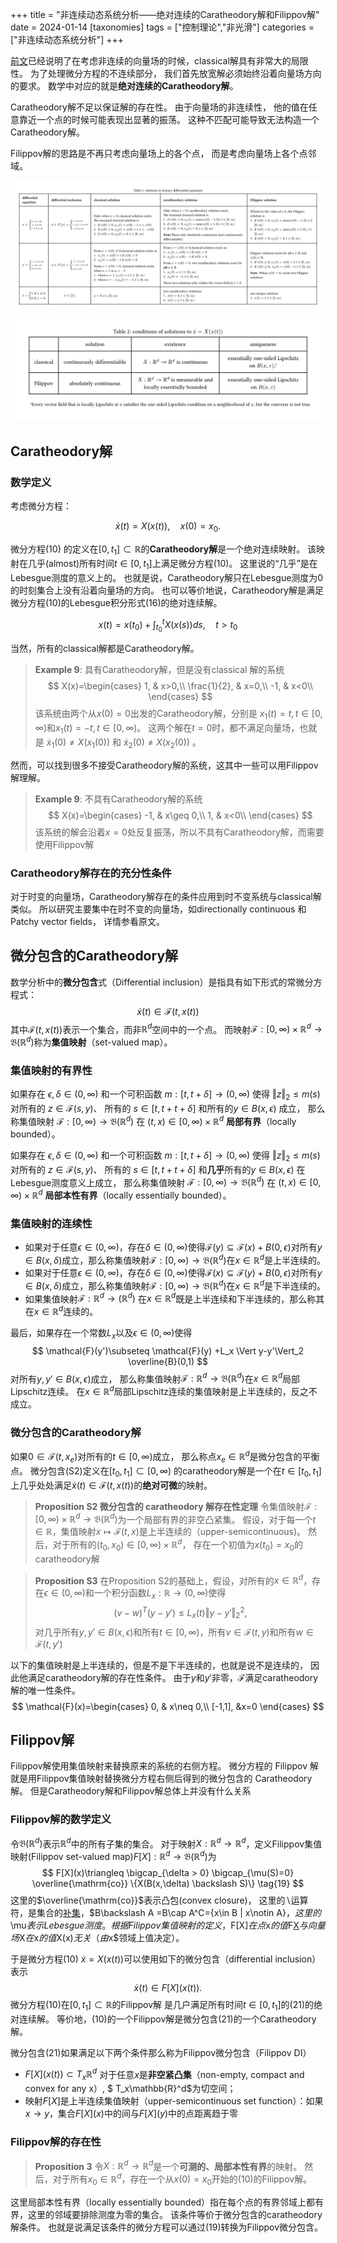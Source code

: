 +++
title = "非连续动态系统分析——绝对连续的Caratheodory解和Filippov解"
date = 2024-01-14
[taxonomies]
tags = ["控制理论","非光滑"]
categories = ["非连续动态系统分析"]
+++

[前文](../control-theory-discontinuous)已经说明了在考虑非连续的向量场的时候，classical解具有非常大的局限性。
为了处理微分方程的不连续部分，
我们首先放宽解必须始终沿着向量场方向的要求。
数学中对应的就是**绝对连续的Caratheodory解**。

Caratheodory解不足以保证解的存在性。
由于向量场的非连续性，
他的值在任意靠近一个点的时候可能表现出显著的振荡。
这种不匹配可能导致无法构造一个Caratheodory解。

Filippov解的思路是不再只考虑向量场上的各个点，
而是考虑向量场上各个点邻域。

<!-- more -->

![](/print/control-theory-discontinuous-ternary-1.png)
![](/print/control-theory-discontinuous-ternary-2.png)

## Caratheodory解
### 数学定义

考虑微分方程：

$$
\dot{x}(t)=X(x(t)),\quad x(0)=x_0.
\tag{10}
$$

微分方程(10) 的定义在$[0,t_1]\subset \mathbb{R}$的**Caratheodory解**是一个绝对连续映射。
该映射在几乎(almost)所有时间$t\in [0,t_1]$上满足微分方程(10)。
这里说的“几乎”是在Lebesgue测度的意义上的。
也就是说，Caratheodory解只在Lebesgue测度为0的时刻集合上没有沿着向量场的方向。
也可以等价地说，Caratheodory解是满足微分方程(10)的Lebesgue积分形式(16)的绝对连续解。

$$
x(t)=x(t_0)+\int_{t_0}^t X(x(s)) ds,\quad t>t_0
\tag{16}
$$

当然，所有的classical解都是Caratheodory解。

> **Example 9**: 具有Caratheodory解，但是没有classical 解的系统
$$
X(x)=\begin{cases}
1,  & x>0,\\
\frac{1}{2}, & x=0,\\
-1, & x<0\\
\end{cases}
$$
> 该系统由两个从$x(0)=0$出发的Caratheodory解，分别是
> $x_1(t)=t,t\in [0,\infty)$和$x_1(t)=-t,t\in [0,\infty)$。
> 这两个解在$t=0$时，都不满足向量场，也就是
> $\dot{x}_1(0) \neq X(x_1(0))$ 和
> $\dot{x}_2(0) \neq X(x_2(0))$ 。

然而，可以找到很多不接受Caratheodory解的系统，这其中一些可以用Filippov解理解。

> **Example 9**: 不具有Caratheodory解的系统
$$
X(x)=\begin{cases}
-1,  & x\geq 0,\\
 1, & x<0\\
\end{cases}
$$
> 该系统的解会沿着$x=0$处反复振荡，所以不具有Caratheodory解，而需要使用Filippov解

### Caratheodory解存在的充分性条件

对于时变的向量场，Caratheodory解存在的条件应用到时不变系统与classical解类似。
所以研究主要集中在时不变的向量场，如directionally continuous 和 Patchy vector fields，
详情参看原文。

## 微分包含的Caratheodory解

数学分析中的**微分包含**式（Differential inclusion）是指具有如下形式的常微分方程式：
$$
\dot{x}(t)\in \mathcal{F}(t,x(t))
\tag{S2}
$$
其中$\mathcal{F}(t,x(t))$表示一个集合，而非$\mathbb{R}^d$空间中的一个点。
而映射$\mathcal{F}: [0,\infty)\times \mathbb{R}^d \to \mathfrak{B}(\mathbb{R}^d)$称为**集值映射**（set-valued map）。

### 集值映射的有界性

如果存在
$\epsilon,\delta \in (0,\infty)$
和一个可积函数
$m:[t,t+\delta]\to (0,\infty)$
使得
$\Vert z \Vert_2\leq m(s)$
对所有的
$z\in \mathcal{F}(s,y)$、
所有的
$s\in [t,t+t+\delta]$
和所有的$y\in B(x,\epsilon)$
成立，
那么称集值映射
$\mathcal{F}:[0,\infty)\to \mathfrak{B}(\mathbb{R}^d)$
在
$(t,x)\in [0,\infty)\times \mathbb{R}^d$
**局部有界**（locally bounded）。

如果存在
$\epsilon,\delta \in (0,\infty)$
和一个可积函数
$m:[t,t+\delta]\to (0,\infty)$
使得
$\Vert z \Vert_2\leq m(s)$
对所有的
$z\in \mathcal{F}(s,y)$、
所有的
$s\in [t,t+t+\delta]$
和**几乎**所有的$y\in B(x,\epsilon)$
在Lebesgue测度意义上成立，
那么称集值映射
$\mathcal{F}:[0,\infty)\to \mathfrak{B}(\mathbb{R}^d)$
在
$(t,x)\in [0,\infty)\times \mathbb{R}^d$
**局部本性有界**（locally essentially bounded）。

### 集值映射的连续性

- 如果对于任意$\epsilon \in (0,\infty)$，存在$\delta \in (0,\infty)$使得$\mathcal{F}(y) \subseteq \mathcal{F}(x)+B(0,\epsilon)$对所有$y\in B(x,\delta)$成立，那么称集值映射$\mathcal{F}:[0,\infty)\to \mathfrak{B}(\mathbb{R}^d)$在$x\in \mathbb{R}^d$是上半连续的。
- 如果对于任意$\epsilon \in (0,\infty)$，存在$\delta \in (0,\infty)$使得$\mathcal{F}(x) \subseteq \mathcal{F}(y)+B(0,\epsilon)$对所有$y\in B(x,\delta)$成立，那么称集值映射$\mathcal{F}:[0,\infty)\to \mathfrak{B}(\mathbb{R}^d)$在$x\in \mathbb{R}^d$是下半连续的。
- 如果集值映射$\mathcal{F}:\mathbb{R}^d\to\mathfrak(\mathbb{R}^d)$ 在$x\in \mathbb{R}^d$既是上半连续和下半连续的，那么称其在$x\in \mathbb{R}^d$连续的。
  
最后，如果存在一个常数$L_x$以及$\epsilon\in (0,\infty)$使得
$$
\mathcal{F}(y')\subseteq 
\mathcal{F}(y)
+L_x \Vert y-y'\Vert_2 \overline{B}(0,1)
$$
对所有$y,y' \in B(x,\epsilon)$成立，
那么称集值映射$\mathcal{F}:\mathbb{R}^d\to \mathfrak{B}(\mathbb{R}^d)$在$x\in \mathbb{R}^d$局部Lipschitz连续。
在$x\in \mathbb{R}^d$局部Lipschitz连续的集值映射是上半连续的，反之不成立。

### 微分包含的Caratheodory解

如果$0\in \mathcal{F}(t,x_e)$对所有的$t\in [0,\infty)$成立，
那么称点$x_e\in \mathbb{R}^d$是微分包含的平衡点。
微分包含(S2)定义在$[t_0,t_1]\subset [0,\infty)$ 的caratheodory解是一个在$t\in [t_0,t_1]$上几乎处处满足$\dot{x}(t)\in \mathcal{F}(t,x(t))$的**绝对可微**的映射。

> **Proposition S2 微分包含的 caratheodory 解存在性定理**
> 令集值映射$\mathcal{F}: [0,\infty)\times \mathbb{R}^d \to \mathfrak{B}(\mathbb{R}^d)$为一个局部有界的非空凸紧集。
> 假设，对于每一个$t\in \mathbb{R}$，集值映射$x\mapsto \mathcal{F}(t,x)$是上半连续的（upper-semicontinuous)。
> 然后，对于所有的$(t_0,x_0)\in [0,\infty)\times \mathbb{R}^d$，
> 存在一个初值为$x(t_0)=x_0$的caratheodory解 


> **Proposition S3**
> 在Proposition S2的基础上，假设，对所有的$x\in \mathbb{R}^d$，存在$\epsilon \in (0,\infty)$和一个积分函数$L_x: \mathbb{R}\to (0,\infty)$使得
$$
(v-w)^T(y-y')\leq L_x(t) \Vert y-y'\Vert^2_2,
$$
> 对几乎所有$y,y'\in B(x,\epsilon)$和所有$t\in [0,\infty)$，所有$v\in \mathcal{F}(t,y)$和所有$w\in \mathcal{F}(t,y')$

以下的集值映射是上半连续的，但是不是下半连续的，也就是说不是连续的，
因此他满足caratheodory解的存在性条件。
由于$y$和$y'$非零，$\mathcal{F}$满足caratheodory解的唯一性条件。
$$
\mathcal{F}(x)=\begin{cases}
0, & x\neq 0,\\
[-1,1], &x=0
\end{cases}
$$


## Filippov解

Filippov解使用集值映射来替换原来的系统的右侧方程。
微分方程的 Filippov 解就是用Filippov集值映射替换微分方程右侧后得到的微分包含的 Caratheodory 解。
但是Caratheodory解和Filippov解总体上并没有什么关系

### Filippov解的数学定义

令$\mathfrak{B}(\mathbb{R}^d)$表示$\mathbb{R}^d$中的所有子集的集合。
对于映射$X:\mathbb{R}^d\to \mathbb{R}^d$，定义Filippov集值映射(Filippov set-valued map)$F[X]:\mathbb{R}^d \to \mathfrak{B}(\mathbb{R}^d)$为
$$
F[X](x)\triangleq 
\bigcap_{\delta > 0}
\bigcap_{\mu(S)=0}
\overline{\mathrm{co}}
\{X(B(x,\delta) \backslash S)\}
\tag{19}
$$
这里的$\overline{\mathrm{co}}$表示凸包(convex closure)，
这里的$\backslash$运算符，是集合的[补集](https://en.wikipedia.org/wiki/Complement_(set_theory))，$B\backslash A =B\cap A^C=\{x\in B | x\notin A\}$，
这里的$\mu$表示Lebesgue测度。
根据Filippov集值映射的定义，$F[X]$在点$x$的值$F[X](x)$与向量场$X$在$x$的值$X(x)$无关（由$x$领域上值决定）。

于是微分方程(10) $\dot{x}=X(x(t))$可以使用如下的微分包含（differential inclusion）表示
$$
\dot{x}(t)\in F[X](x(t)).
\tag{21}
$$
微分方程(10)在$[0,t_1]\subset \mathbb{R}$的Filippov解
是几户满足所有时间$t\in [0,t_1]$的(21)的绝对连续解。
等价地，(10)的一个Filippov解是微分包含(21)的一个Caratheodory解。

微分包含(21)如果满足以下两个条件那么称为Filippov微分包含（Filippov DI）

- $F[X](x(t))\subset T_x \mathbb{R}^d$ 对于任意$x$是**非空紧凸集**（non-empty, compact and convex for any x）, $ T_x\mathbb{R}^d$为切空间；
- 映射$F[X]$是上半连续集值映射（upper-semicontinuous set function）：如果$x\to y$，集合$F[X](x)$中的间与$F[X](y)$中的点距离趋于零

### Filippov解的存在性

> **Proposition 3**
>  令$X:\mathbb{R}^d\to\mathbb{R}^d$是一个**可测的、局部本性有界**的映射。
> 然后，对于所有$x_0\in \mathbb{R}^d$，存在一个从$x(0)=x_0$开始的(10)的Filippov解。

这里局部本性有界（locally essentially bounded）指在每个点的有界邻域上都有界，这里的邻域要排除测度为零的集合。
该条件等价于微分包含的caratheodory解条件。
也就是说满足该条件的微分方程可以通过(19)转换为Filippov微分包含。